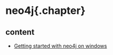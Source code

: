 
# neo4j{.chapter}

## content

- [Getting started with neo4j on windows](getting-started-on-windows.md)
